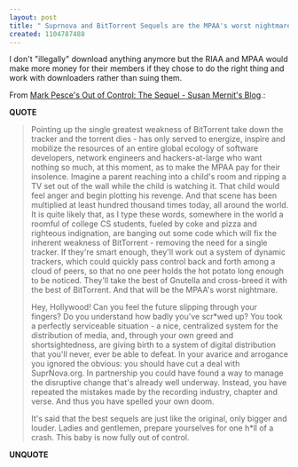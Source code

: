 ```yaml
---
layout: post
title: " Suprnova and BitTorrent Sequels are the MPAA's worst nightmare"
created: 1104787488
---
```

<p>I don't "illegally" download anything anymore but the RIAA and MPAA would make more money for their members if they chose to do the right thing and work with downloaders rather than suing them.</p>
<p>From <a href="http://susanmernit.blogspot.com/2004/12/mark-pesce-on-bittorrent.html">Mark Pesce's Out of Control: The Sequel - Susan Mernit's Blog</a>.:</p>
<p><b>QUOTE</b></p><blockquote><p>Pointing up the single greatest weakness of BitTorrent take down the
tracker and the torrent dies - has only served to energize, inspire and
mobilize the resources of an entire global ecology of software
developers, network engineers and hackers-at-large who want nothing so
much, at this moment, as to make the MPAA pay for their insolence.
Imagine a parent reaching into a child's room and ripping a TV set out
of the wall while the child is watching it. That child would feel anger
and begin plotting his revenge. And that scene has been multiplied at
least hundred thousand times today, all around the world. It is quite
likely that, as I type these words, somewhere in the world a roomful of
college CS students, fueled by coke and pizza and righteous indignation,
are banging out some code which will fix the inherent weakness of
BitTorrent - removing the need for a single tracker. If they're smart
enough, they'll work out a system of dynamic trackers, which could
quickly pass control back and forth among a cloud of peers, so that no
one peer holds the hot potato long enough to be noticed. They'll take
the best of Gnutella and cross-breed it with the best of BitTorrent.
And that will be the MPAA's worst nightmare.</p><p>Hey, Hollywood! Can you feel the future slipping through your fingers?
Do you understand how badly you've scr*wed up? You took a perfectly
serviceable situation - a nice, centralized system for the distribution
of media, and, through your own greed and shortsightedness, are giving
birth to a system of digital distribution that you'll never, ever be
able to defeat. In your avarice and arrogance you ignored the obvious:
you should have cut a deal with SuprNova.org. In partnership you could
have found a way to manage the disruptive change that's already well
underway. Instead, you have repeated the mistakes made by the recording
industry, chapter and verse. And thus you have spelled your own doom.</p>

<p>It's said that the best sequels are just like the original, only bigger
and louder. Ladies and gentlemen, prepare yourselves for one h*ll of a
crash. This baby is now fully out of control.</p></blockquote><p><b>UNQUOTE</b></p>



